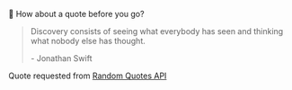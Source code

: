 📣 How about a quote before you go?

> Discovery consists of seeing what everybody has seen and thinking what nobody else has thought.
>
> <p>- Jonathan Swift</p>

Quote requested from [Random Quotes API](https://github.com/lukePeavey/quotable)
